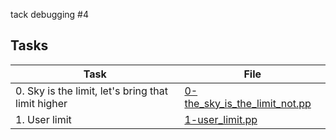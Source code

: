 tack debugging #4

## Tasks

| Task | File |
| ---- | ---- |
| 0. Sky is the limit, let's bring that limit higher | [0-the_sky_is_the_limit_not.pp](./0-the_sky_is_the_limit_not.pp) |
| 1. User limit | [1-user_limit.pp](./1-user_limit.pp) |
